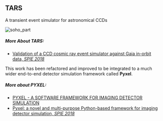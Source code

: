 ## TARS

A transient event simulator for astronomical CCDs

![soho_part](images/soho_part.gif)

##### More About TARS:
- [Validation of a CCD cosmic ray event simulator against Gaia in-orbit data, *SPIE 2018*](https://www.spiedigitallibrary.org/conference-proceedings-of-spie/10709/1070919/Validation-of-a-CCD-cosmic-ray-event-simulator-against-Gaia/10.1117/12.2314090.short)

This work has been refactored and improved to be integrated to a much wider end-to-end detector simulation framework called **Pyxel**.

##### More about PYXEL:
- [PYXEL - A SOFTWARE FRAMEWORK FOR IMAGING DETECTOR SIMULATION](http://sci.esa.int/future-missions-department/60390-pyxel-a-software-framework-for-imaging-detector-simulation/)
- [Pyxel: a novel and multi-purpose Python-based framework for imaging detector simulation, *SPIE 2018*](https://www.spiedigitallibrary.org/conference-proceedings-of-spie/10709/107091A/Pyxel--a-novel-and-multi-purpose-Python-based-framework/10.1117/12.2314047.short?SSO=1)
